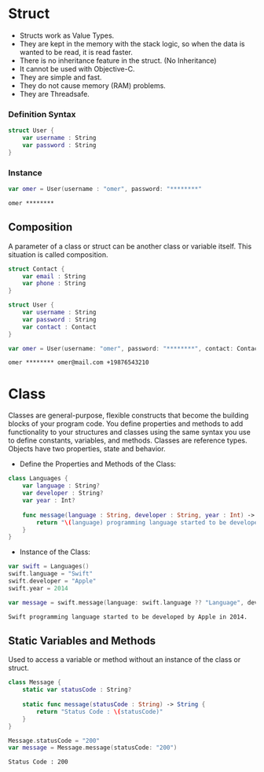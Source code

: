 # Struct
- Structs work as Value Types.
- They are kept in the memory with the stack logic, so when the data is wanted to be read, it is read faster.
- There is no inheritance feature in the struct. (No Inheritance)
- It cannot be used with Objective-C.
- They are simple and fast.
- They do not cause memory (RAM) problems.
- They are Threadsafe.
### Definition Syntax
```swift
struct User {
    var username : String
    var password : String
}
```
### Instance
```swift
var omer = User(username : "omer", password: "********"
```
```
omer ********
```
## Composition
A parameter of a class or struct can be another class or variable itself. This situation is called composition.
```swift
struct Contact {
    var email : String
    var phone : String
}

struct User {
    var username : String
    var password : String
    var contact : Contact
}
```
```swift
var omer = User(username: "omer", password: "********", contact: Contact(email: "omer@mail.com", phone: "+19876543210"))

```
```
omer ******** omer@mail.com +19876543210
```


# Class
Classes are general-purpose, flexible constructs that become the building blocks of your program code. 
You define properties and methods to add functionality to your structures and classes using the same syntax you use to define constants, 
variables, and methods. Classes are reference types.
Objects have two properties, state and behavior.

- Define the Properties and Methods of the Class:
```swift
class Languages {    
    var language : String?
    var developer : String?
    var year : Int?
   
    func message(language : String, developer : String, year : Int) -> String {
        return "\(language) programming language started to be developed by \(developer) in \(String(year))."
    }
}
```
- Instance of the Class:
```swift
var swift = Languages()
swift.language = "Swift"
swift.developer = "Apple"
swift.year = 2014
```
```swift
var message = swift.message(language: swift.language ?? "Language", developer: swift.developer ?? "Developer", year: swift.year ?? 0)
```
```
Swift programming language started to be developed by Apple in 2014.
```
## Static Variables and Methods
Used to access a variable or method without an instance of the class or struct.
```swift
class Message {
    static var statusCode : String?
    
    static func message(statusCode : String) -> String {
        return "Status Code : \(statusCode)"
    }
}
```
```swift
Message.statusCode = "200"
var message = Message.message(statusCode: "200")
```
```
Status Code : 200
```
